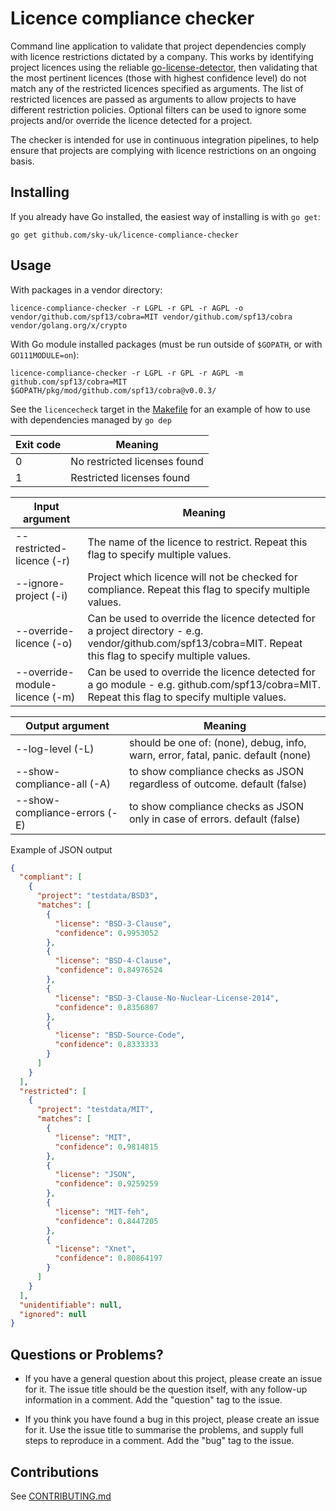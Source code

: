 # Licence compliance checker

Command line application to validate that project dependencies comply with licence restrictions dictated by a company.
This works by identifying project licences using the reliable [go-license-detector](https://github.com/src-d/go-license-detector),
then validating that the most pertinent licences (those with highest confidence level) do not match any of the restricted licences specified as arguments. 
The list of restricted licences are passed as arguments to allow projects to have different restriction policies.
Optional filters can be used to ignore some projects and/or override the licence detected for a project.  

The checker is intended for use in continuous integration pipelines, to help ensure that projects are complying with
licence restrictions on an ongoing basis.

## Installing

If you already have Go installed, the easiest way of installing is with `go get`:

```
go get github.com/sky-uk/licence-compliance-checker
```

## Usage

With packages in a vendor directory:

```
licence-compliance-checker -r LGPL -r GPL -r AGPL -o vendor/github.com/spf13/cobra=MIT vendor/github.com/spf13/cobra vendor/golang.org/x/crypto
```

With Go module installed packages (must be run outside of `$GOPATH`, or with
`GO111MODULE=on`):

```
licence-compliance-checker -r LGPL -r GPL -r AGPL -m github.com/spf13/cobra=MIT $GOPATH/pkg/mod/github.com/spf13/cobra@v0.0.3/
```

See the `licencecheck` target in the [Makefile](Makefile) for an example of how to use with dependencies managed by `go dep`


Exit code | Meaning
----------|--------
0 | No restricted licenses found
1 | Restricted licenses found

Input argument | Meaning 
---------|---------
--restricted-licence (-r) | The name of the licence to restrict. Repeat this flag to specify multiple values.
--ignore-project (-i) | Project which licence will not be checked for compliance. Repeat this flag to specify multiple values.
--override-licence (-o) | Can be used to override the licence detected for a project directory - e.g. vendor/github.com/spf13/cobra=MIT. Repeat this flag to specify multiple values.
--override-module-licence (-m) | Can be used to override the licence detected for a go module - e.g. github.com/spf13/cobra=MIT. Repeat this flag to specify multiple values.

Output argument | Meaning 
---------|---------
--log-level (-L) | should be one of: (none), debug, info, warn, error, fatal, panic. default (none)
--show-compliance-all (-A) | to show compliance checks as JSON regardless of outcome. default (false)
--show-compliance-errors (-E) | to show compliance checks as JSON only in case of errors. default (false)

Example of JSON output
```json
{
  "compliant": [
    {
      "project": "testdata/BSD3",
      "matches": [
        {
          "license": "BSD-3-Clause",
          "confidence": 0.9953052
        },
        {
          "license": "BSD-4-Clause",
          "confidence": 0.84976524
        },
        {
          "license": "BSD-3-Clause-No-Nuclear-License-2014",
          "confidence": 0.8356807
        },
        {
          "license": "BSD-Source-Code",
          "confidence": 0.8333333
        }
      ]
    }
  ],
  "restricted": [
    {
      "project": "testdata/MIT",
      "matches": [
        {
          "license": "MIT",
          "confidence": 0.9814815
        },
        {
          "license": "JSON",
          "confidence": 0.9259259
        },
        {
          "license": "MIT-feh",
          "confidence": 0.8447205
        },
        {
          "license": "Xnet",
          "confidence": 0.80864197
        }
      ]
    }
  ],
  "unidentifiable": null,
  "ignored": null
}

```

## Questions or Problems?

- If you have a general question about this project, please create an issue for it. The issue title should be the
  question itself, with any follow-up information in a comment. Add the "question" tag to the issue.
  
- If you think you have found a bug in this project, please create an issue for it. Use the issue title to summarise
  the problems, and supply full steps to reproduce in a comment. Add the "bug" tag to the issue.

## Contributions

See [CONTRIBUTING.md](CONTRIBUTING.md)
